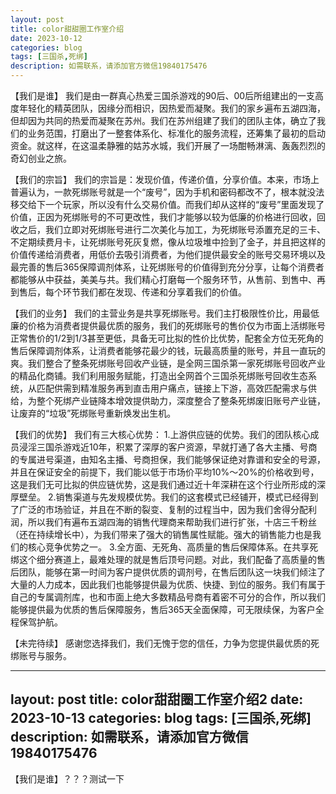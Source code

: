 ```yaml
---
layout: post
title: color甜甜圈工作室介绍
date: 2023-10-12
categories: blog
tags: [三国杀,死绑]
description: 如需联系，请添加官方微信19840175476
---
```


【我们是谁】
我们是由一群真心热爱三国杀游戏的90后、00后所组建出的一支高度年轻化的精英团队，因缘分而相识，因热爱而凝聚。我们的家乡遍布五湖四海，但却因为共同的热爱而凝聚在苏州。我们在苏州组建了我们的团队主体，确立了我们的业务范围，打磨出了一整套体系化、标准化的服务流程，还筹集了最初的启动资金。就这样，在这温柔静雅的姑苏水城，我们开展了一场酣畅淋漓、轰轰烈烈的奇幻创业之旅。

【我们的宗旨】
我们的宗旨是：发现价值，传递价值，分享价值。本来，市场上普遍认为，一款死绑账号就是一个“废号”，因为手机和密码都改不了，根本就没法移交给下一个玩家，所以没有什么交易价值。而我们却从这样的“废号”里面发现了价值，正因为死绑账号的不可更改性，我们才能够以较为低廉的价格进行回收，回收之后，我们立即对死绑账号进行二次美化与加工，为死绑账号添置充足的三卡、不定期续费月卡，让死绑账号死灰复燃，像从垃圾堆中捡到了金子，并且把这样的价值传递给消费者，用低价去吸引消费者，为他们提供最安全的账号交易环境以及最完善的售后365保障调剂体系，让死绑账号的价值得到充分分享，让每个消费者都能够从中获益，美美与共。我们精心打磨每一个服务环节，从售前、到售中、再到售后，每个环节我们都在发现、传递和分享着我们的价值。

【我们的业务】
我们的主营业务是共享死绑账号。我们主打极限性价比，用最低廉的价格为消费者提供最优质的服务，我们的死绑账号的售价仅为市面上活绑账号正常售价的1/2到1/3甚至更低，具备无可比拟的性价比优势，配套全方位无死角的售后保障调剂体系，让消费者能够花最少的钱，玩最高质量的账号，并且一直玩的爽。我们整合了整条死绑账号回收产业链，是全网三国杀第一家死绑账号回收产业的精品化商铺。我们利用服务赋能，打造出全网首个三国杀死绑账号回收生态系统，从匹配供需到精准服务再到直击用户痛点，链接上下游，高效匹配需求与供给，为整个死绑产业链降本增效提供助力，深度整合了整条死绑废旧账号产业链，让废弃的“垃圾”死绑账号重新焕发出生机。

【我们的优势】
我们有三大核心优势：
1.上游供应链的优势。我们的团队核心成员浸淫三国杀游戏近10年，积累了深厚的客户资源，早就打通了各大主播、号商的专属进号渠道，由知名主播、号商担保，我们能够保证绝对靠谱和安全的号源，并且在保证安全的前提下，我们能以低于市场价平均10%～20%的价格收到号，这是我们无可比拟的供应链优势，这是我们通过近十年深耕在这个行业所形成的深厚壁垒。
2.销售渠道与先发规模优势。我们的这套模式已经铺开，模式已经得到了广泛的市场验证，并且在不断的裂变、复制的过程当中，因为我们舍得分配利润，所以我们有遍布五湖四海的销售代理商来帮助我们进行扩张，十店三千粉丝（还在持续增长中），为我们带来了强大的销售属性赋能。强大的销售能力也是我们的核心竞争优势之一。
3.全方面、无死角、高质量的售后保障体系。在共享死绑这个细分赛道上，最难处理的就是售后顶号问题。对此，我们配备了高质量的售后团队，能够在第一时间为客户提供优质的调剂号，在售后团队这一块我们倾注了大量的人力成本，因此我们也能够提供最为优质、快捷、到位的服务。我们有属于自己的专属调剂库，也和市面上绝大多数精品号商有着密不可分的合作，所以我们能够提供最为优质的售后保障服务，售后365天全面保障，可无限续保，为客户全程保驾护航。

【未完待续】
感谢您选择我们，我们无愧于您的信任，力争为您提供最优质的死绑账号与服务。







---
layout: post
title: color甜甜圈工作室介绍2
date: 2023-10-13
categories: blog
tags: [三国杀,死绑]
description: 如需联系，请添加官方微信19840175476
---

【我们是谁】？？？测试一下




